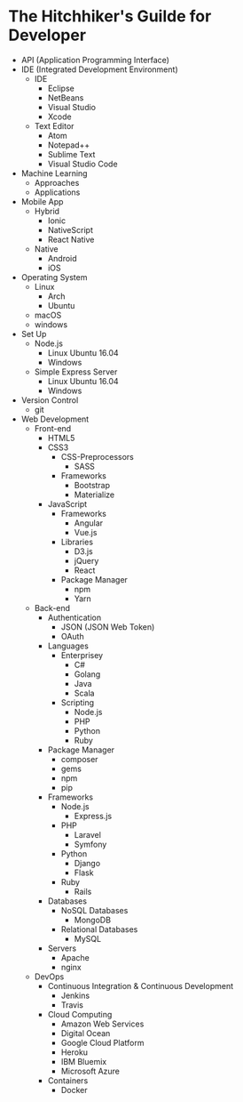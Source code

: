 # The Hitchhiker's Guilde for Developer

- API (Application Programming Interface)
- IDE (Integrated Development Environment)
    - IDE
        - Eclipse
        - NetBeans
        - Visual Studio
        - Xcode
    - Text Editor
        - Atom
        - Notepad++
        - Sublime Text
        - Visual Studio Code
- Machine Learning
    - Approaches
    - Applications
- Mobile App
    - Hybrid
        - Ionic
        - NativeScript
        - React Native
    - Native
        - Android
        - iOS
- Operating System
    - Linux
        - Arch
        - Ubuntu
    - macOS
    - windows
- Set Up
    - Node.js 
        - Linux Ubuntu 16.04
        - Windows
    - Simple Express Server
        - Linux Ubuntu 16.04
        - Windows
- Version Control
    - git
- Web Development
    - Front-end
        - HTML5
        - CSS3
            - CSS-Preprocessors
                - SASS
            - Frameworks
                - Bootstrap
                - Materialize
        - JavaScript
            - Frameworks
                - Angular
                - Vue.js
            - Libraries
                - D3.js
                - jQuery
                - React
            - Package Manager
                - npm
                - Yarn
    - Back-end
        - Authentication
            - JSON (JSON Web Token)
            - OAuth
        - Languages
            - Enterprisey
                - C#
                - Golang
                - Java
                - Scala
            - Scripting
                - Node.js
                - PHP
                - Python
                - Ruby
        - Package Manager
            - composer
            - gems
            - npm
            - pip
        - Frameworks
            - Node.js
                - Express.js
            - PHP
                - Laravel
                - Symfony
            - Python
                - Django
                - Flask
            - Ruby
                - Rails
        - Databases
            - NoSQL Databases
                - MongoDB
            - Relational Databases
                - MySQL
        - Servers
            - Apache
            - nginx
    - DevOps
        - Continuous Integration & Continuous Development
            - Jenkins
            - Travis
        - Cloud Computing
            - Amazon Web Services
            - Digital Ocean
            - Google Cloud Platform
            - Heroku
            - IBM Bluemix
            - Microsoft Azure
        - Containers
            - Docker